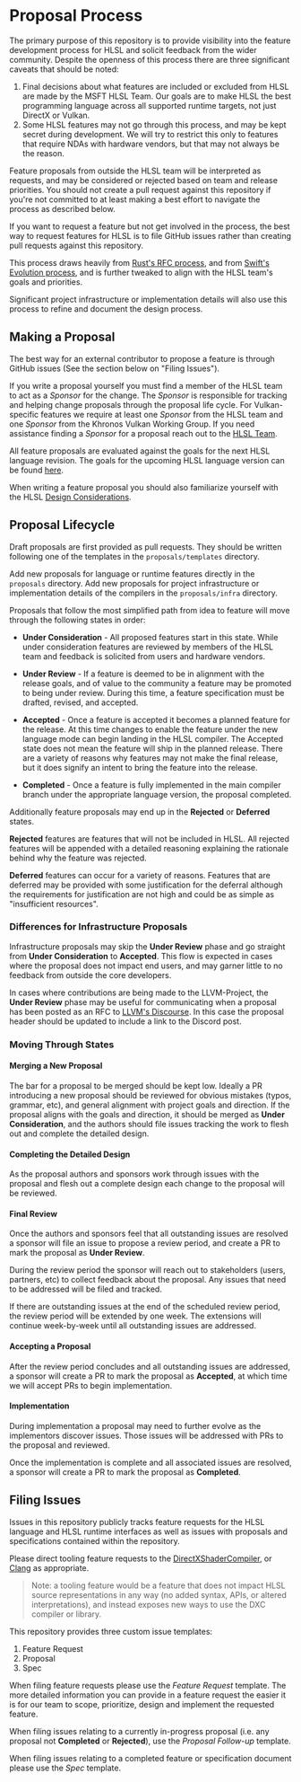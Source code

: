 # Proposal Process

The primary purpose of this repository is to provide visibility into the feature
development process for HLSL and solicit feedback from the wider community.
Despite the openness of this process there are three significant caveats that
should be noted:

1. Final decisions about what features are included or excluded from HLSL are
   made by the MSFT HLSL Team. Our goals are to make HLSL the best programming
   language across all supported runtime targets, not just DirectX or Vulkan.
2. Some HLSL features may not go through this process, and may be kept secret
   during development. We will try to restrict this only to features that
   require NDAs with hardware vendors, but that may not always be the reason.

Feature proposals from outside the HLSL team will be interpreted as requests,
and may be considered or rejected based on team and release priorities. You
should not create a pull request against this repository if you're not committed
to at least making a best effort to navigate the process as described below.

If you want to request a feature but not get involved in the process, the best
way to request features for HLSL is to file GitHub issues rather than creating
pull requests against this repository.

This process draws heavily from
[Rust's RFC process](https://github.com/rust-lang/rfcs), and from
[Swift's Evolution process](https://github.com/apple/swift-evolution/), and is
further tweaked to align with the HLSL team's goals and priorities.

Significant project infrastructure or implementation details will also use this
process to refine and document the design process.

## Making a Proposal

The best way for an external contributor to propose a feature is through GitHub
issues (See the section below on "Filing Issues").

If you write a proposal yourself you must find a member of the HLSL team to act
as a _Sponsor_ for the change. The _Sponsor_ is responsible for tracking and
helping change proposals through the proposal life cycle. For Vulkan-specific
features we require at least one _Sponsor_ from the HLSL team and one _Sponsor_
from the Khronos Vulkan Working Group. If you need assistance finding a
_Sponsor_ for a proposal reach out to the [HLSL Team](Contact.md).

All feature proposals are evaluated against the goals for the next HLSL language
revision. The goals for the upcoming HLSL language version can be found
[here](HLSL202x.md).

When writing a feature proposal you should also familiarize yourself with the
HLSL [Design Considerations](DesignConsiderations.md).

## Proposal Lifecycle

Draft proposals are first provided as pull requests. They should be written
following one of the templates in the `proposals/templates` directory.

Add new proposals for language or runtime features directly in the `proposals`
directory. Add new proposals for project infrastructure or implementation
details of the compilers in the `proposals/infra` directory.

Proposals that follow the most simplified path from idea to feature will move
through the following states in order:

* **Under Consideration** - All proposed features start in this state. While
  under consideration features are reviewed by members of the HLSL team and
  feedback is solicited from users and hardware vendors.

* **Under Review** - If a feature is deemed to be in alignment with the release
  goals, and of value to the community a feature may be promoted to being under
  review. During this time, a feature specification must be drafted, revised,
  and accepted.

* **Accepted** - Once a feature is accepted it becomes a planned feature for the
  release. At this time changes to enable the feature under the new language
  mode can begin landing in the HLSL compiler. The Accepted state does not mean
  the feature will ship in the planned release. There are a variety of reasons
  why features may not make the final release, but it does signify an intent to
  bring the feature into the release.

* **Completed** - Once a feature is fully implemented in the main compiler
  branch under the appropriate language version, the proposal completed.

Additionally feature proposals may end up in the **Rejected** or **Deferred**
states.

**Rejected** features are features that will not be included in HLSL. All
rejected features will be appended with a detailed reasoning explaining the
rationale behind why the feature was rejected.

**Deferred** features can occur for a variety of reasons. Features that are
deferred may be provided with some justification for the deferral although the
requirements for justification are not high and could be as simple as
"insufficient resources".

### Differences for Infrastructure Proposals

Infrastructure proposals may skip the **Under Review** phase and go straight
from **Under Consideration** to **Accepted**. This flow is expected in cases
where the proposal does not impact end users, and may garner little to no
feedback from outside the core developers.

In cases where contributions are being made to the LLVM-Project, the **Under
Review** phase may be useful for communicating when a proposal has been posted
as an RFC to [LLVM's Discourse](https://discourse.llvm.org/). In this case the
proposal header should be updated to include a link to the Discord post.

### Moving Through States

#### Merging a New Proposal

The bar for a proposal to be merged should be kept low. Ideally a PR introducing
a new proposal should be reviewed for obvious mistakes (typos, grammar, etc),
and general alignment with project goals and direction. If the proposal aligns
with the goals and direction, it should be merged as **Under Consideration**,
and the authors should file issues tracking the work to flesh out and complete
the detailed design.

#### Completing the Detailed Design

As the proposal authors and sponsors work through issues with the proposal and
flesh out a complete design each change to the proposal will be reviewed.

#### Final Review

Once the authors and sponsors feel that all outstanding issues are resolved a
sponsor will file an issue to propose a review period, and create a PR to mark
the proposal as **Under Review**.

During the review period the sponsor will reach out to stakeholders (users,
partners, etc) to collect feedback about the proposal. Any issues that need to
be addressed will be filed and tracked.

If there are outstanding issues at the end of the scheduled review period, the
review period will be extended by one week. The extensions will continue
week-by-week until all outstanding issues are addressed.

#### Accepting a Proposal

After the review period concludes and all outstanding issues are addressed, a
sponsor will create a PR to mark the proposal as **Accepted**, at which time we
will accept PRs to begin implementation.

#### Implementation

During implementation a proposal may need to further evolve as the implementors
discover issues. Those issues will be addressed with PRs to the proposal and
reviewed.

Once the implementation is complete and all associated issues are resolved, a
sponsor will create a PR to mark the proposal as **Completed**.

## Filing Issues

Issues in this repository publicly tracks feature requests for the HLSL language
and HLSL runtime interfaces as well as issues with proposals and specifications
contained within the repository.

Please direct tooling feature requests to the
[DirectXShaderCompiler](https://github.com/microsoft/DirectXShaderCompiler/issues/new),
or [Clang](https://github.com/llvm/llvm-project/issues/new) as appropriate.

> Note: a tooling feature would be a feature that does not impact HLSL source
> representations in any way (no added syntax, APIs, or altered
> interpretations), and instead exposes new ways to use the DXC compiler or
> library.

This repository provides three custom issue templates:

1. Feature Request
2. Proposal
3. Spec

When filing feature requests please use the _Feature Request_ template. The more
detailed information you can provide in a feature request the easier it is for
our team to scope, prioritize, design and implement the requested feature.

When filing issues relating to a currently in-progress proposal (i.e. any proposal not
**Completed** or **Rejected**), use the _Proposal Follow-up_ template.

When filing issues relating to a completed feature or specification document
please use the _Spec_ template.
